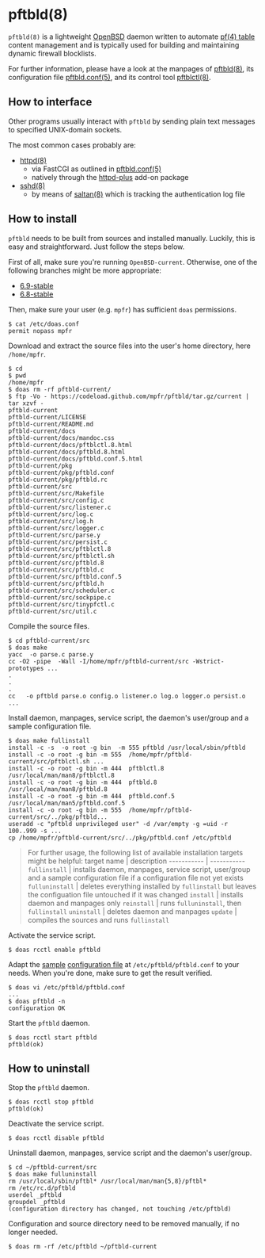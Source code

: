 # pftbld(8)

`pftbld(8)` is a lightweight [OpenBSD](https://www.openbsd.org) daemon written to automate [pf(4) table](http://man.openbsd.org/pf.conf#TABLES) content management and is typically used for building and maintaining dynamic firewall blocklists.

For further information, please have a look at the manpages of [pftbld(8)](https://mpfr.github.io/pftbld/pftbld.8.html), its configuration file [pftbld.conf(5)](https://mpfr.github.io/pftbld/pftbld.conf.5.html), and its control tool [pftblctl(8)](https://mpfr.github.io/pftbld/pftblctl.8.html).

## How to interface

Other programs usually interact with `pftbld` by sending plain text messages to specified UNIX-domain sockets.

The most common cases probably are:
* [httpd(8)](http://man.openbsd.org/httpd)
	* via FastCGI as outlined in [pftbld.conf(5)](https://mpfr.github.io/pftbld/pftbld.conf.5.html#EXAMPLES)
	* natively through the [httpd-plus](https://github.com/mpfr/httpd-plus#notify-on-block) add-on package
* [sshd(8)](http://man.openbsd.org/sshd)
	* by means of [saltan(8)](https://github.com/mpfr/saltan) which is tracking the authentication log file

## How to install

`pftbld` needs to be built from sources and installed manually. Luckily, this is easy and straightforward. Just follow the steps below.

First of all, make sure you're running `OpenBSD-current`. Otherwise, one of the following branches might be more appropriate:
* [6.9-stable](https://github.com/mpfr/pftbld/tree/6.9-stable)
* [6.8-stable](https://github.com/mpfr/pftbld/tree/6.8-stable)

Then, make sure your user (e.g. `mpfr`) has sufficient `doas` permissions.

```
$ cat /etc/doas.conf
permit nopass mpfr
```

Download and extract the source files into the user's home directory, here `/home/mpfr`.

```
$ cd
$ pwd
/home/mpfr
$ doas rm -rf pftbld-current/
$ ftp -Vo - https://codeload.github.com/mpfr/pftbld/tar.gz/current | tar xzvf -
pftbld-current
pftbld-current/LICENSE
pftbld-current/README.md
pftbld-current/docs
pftbld-current/docs/mandoc.css
pftbld-current/docs/pftblctl.8.html
pftbld-current/docs/pftbld.8.html
pftbld-current/docs/pftbld.conf.5.html
pftbld-current/pkg
pftbld-current/pkg/pftbld.conf
pftbld-current/pkg/pftbld.rc
pftbld-current/src
pftbld-current/src/Makefile
pftbld-current/src/config.c
pftbld-current/src/listener.c
pftbld-current/src/log.c
pftbld-current/src/log.h
pftbld-current/src/logger.c
pftbld-current/src/parse.y
pftbld-current/src/persist.c
pftbld-current/src/pftblctl.8
pftbld-current/src/pftblctl.sh
pftbld-current/src/pftbld.8
pftbld-current/src/pftbld.c
pftbld-current/src/pftbld.conf.5
pftbld-current/src/pftbld.h
pftbld-current/src/scheduler.c
pftbld-current/src/sockpipe.c
pftbld-current/src/tinypfctl.c
pftbld-current/src/util.c
```

Compile the source files.

```
$ cd pftbld-current/src
$ doas make
yacc  -o parse.c parse.y
cc -O2 -pipe  -Wall -I/home/mpfr/pftbld-current/src -Wstrict-prototypes ...
.
.
.
cc   -o pftbld parse.o config.o listener.o log.o logger.o persist.o ...
```

Install daemon, manpages, service script, the daemon's user/group and a sample configuration file.

```
$ doas make fullinstall
install -c -s  -o root -g bin  -m 555 pftbld /usr/local/sbin/pftbld
install -c -o root -g bin -m 555  /home/mpfr/pftbld-current/src/pftblctl.sh ...
install -c -o root -g bin -m 444  pftblctl.8 /usr/local/man/man8/pftblctl.8
install -c -o root -g bin -m 444  pftbld.8 /usr/local/man/man8/pftbld.8
install -c -o root -g bin -m 444  pftbld.conf.5 /usr/local/man/man5/pftbld.conf.5
install -c -o root -g bin -m 555  /home/mpfr/pftbld-current/src/../pkg/pftbld...
useradd -c "pftbld unprivileged user" -d /var/empty -g =uid -r 100..999 -s ...
cp /home/mpfr/pftbld-current/src/../pkg/pftbld.conf /etc/pftbld
```

> For further usage, the following list of available installation targets might be helpful:
> target name | description
> ----------- | -----------
> `fullinstall` | installs daemon, manpages, service script, user/group and a sample configuration file if a configuration file not yet exists
> `fulluninstall` | deletes everything installed by `fullinstall` but leaves the configuation file untouched if it was changed
> `install` | installs daemon and manpages only
> `reinstall` | runs `fulluninstall`, then `fullinstall`
> `uninstall` | deletes daemon and manpages
> `update` | compiles the sources and runs `fullinstall`

Activate the service script.

```
$ doas rcctl enable pftbld
```

Adapt the [sample](pkg/pftbld.conf) [configuration file](https://mpfr.github.io/pftbld/pftbld.conf.5.html) at `/etc/pftbld/pftbld.conf` to your needs. When you're done, make sure to get the result verified.

```
$ doas vi /etc/pftbld/pftbld.conf
...
$ doas pftbld -n
configuration OK
```

Start the `pftbld` daemon.

```
$ doas rcctl start pftbld
pftbld(ok)
```

## How to uninstall

Stop the `pftbld` daemon.

```
$ doas rcctl stop pftbld
pftbld(ok)
```

Deactivate the service script.

```
$ doas rcctl disable pftbld
```

Uninstall daemon, manpages, service script and the daemon's user/group.

```
$ cd ~/pftbld-current/src
$ doas make fulluninstall
rm /usr/local/sbin/pftbl* /usr/local/man/man{5,8}/pftbl*
rm /etc/rc.d/pftbld
userdel _pftbld
groupdel _pftbld
(configuration directory has changed, not touching /etc/pftbld)
```

Configuration and source directory need to be removed manually, if no longer needed.

```
$ doas rm -rf /etc/pftbld ~/pftbld-current
```
